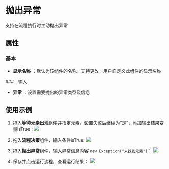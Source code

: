 # 抛出异常

支持在流程执行时主动抛出异常

## 属性

### 基本

- **显示名称** ：默认为该组件的名称。支持更改，用户自定义此组件的显示名称

###　输入

- **异常** ：设置需要抛出的异常类型及信息

## 使用示例

1. 拖入**等待元素出现**组件并指定元素，设置失败后继续为“是”，添加输出结果变量isTrue :
![](https://docimages.blob.core.chinacloudapi.cn/images/Activities/Throw-1.png)

2. 拖入**流程决策**组件，输入条件isTrue:
![](https://docimages.blob.core.chinacloudapi.cn/images/Activities/Throw-2.png)

3. 拖入**抛出异常**组件，输入异常信息内容 `new Exception("未找到元素")`：
![](https://docimages.blob.core.chinacloudapi.cn/images/Activities/Throw-3.png)

4. 保存并点击运行流程，查看运行结果：
![](https://docimages.blob.core.chinacloudapi.cn/images/Activities/Throw-4.png)
